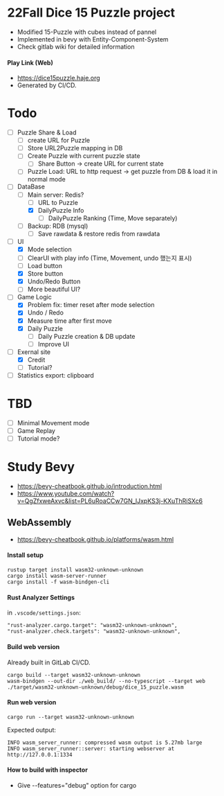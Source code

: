# 22Fall Dice 15 Puzzle project

- Modified 15-Puzzle with cubes instead of pannel
- Implemented in bevy with Entity-Component-System
- Check gitlab wiki for detailed information

#### Play Link (Web)

- https://dice15puzzle.haje.org
- Generated by CI/CD.

# Todo
- [ ] Puzzle Share & Load
  - [ ] create URL for Puzzle
  - [ ] Store URL2Puzzle mapping in DB
  - [ ] Create Puzzle with current puzzle state
    - [ ] Share Button -> create URL for current state 
  - [ ] Puzzle Load: URL to http request -> get puzzle from DB & load it in normal mode

- [ ] DataBase
  - [ ] Main server: Redis?
    - [ ] URL to Puzzle
    - [x] DailyPuzzle Info
      - [ ] DailyPuzzle Ranking (Time, Move separately)
  - [ ] Backup: RDB (mysql)
    - [ ] Save rawdata & restore redis from rawdata

- [ ] UI
  - [x] Mode selection
  - [ ] ClearUI with play info (Time, Movement, undo 했는지 표시)
  - [ ] Load button
  - [x] Store button
  - [x] Undo/Redo Button
  - [ ] More beautiful UI?

- [ ] Game Logic
  - [x] Problem fix: timer reset after mode selection
  - [x] Undo / Redo
  - [x] Measure time after first move
  - [x] Daily Puzzle
    - [ ] Daily Puzzle creation & DB update
    - [ ] Improve UI

- [ ] Exernal site
  - [x] Credit
  - [ ] Tutorial?

- [ ] Statistics export: clipboard

# TBD
- [ ] Minimal Movement mode
- [ ] Game Replay
- [ ] Tutorial mode?

# Study Bevy

- https://bevy-cheatbook.github.io/introduction.html
- https://www.youtube.com/watch?v=QgZfxweAxvc&list=PL6uRoaCCw7GN_lJxpKS3j-KXuThRiSXc6

## WebAssembly

- https://bevy-cheatbook.github.io/platforms/wasm.html

#### Install setup

```
rustup target install wasm32-unknown-unknown
cargo install wasm-server-runner
cargo install -f wasm-bindgen-cli
```

#### Rust Analyzer Settings

in `.vscode/settings.json`:

```
"rust-analyzer.cargo.target": "wasm32-unknown-unknown",
"rust-analyzer.check.targets": "wasm32-unknown-unknown",
```

#### Build web version

Already built in GitLab CI/CD.

```
cargo build --target wasm32-unknown-unknown
wasm-bindgen --out-dir ./web_build/ --no-typescript --target web ./target/wasm32-unknown-unknown/debug/dice_15_puzzle.wasm
```

#### Run web version

```
cargo run --target wasm32-unknown-unknown
```

Expected output:
```
INFO wasm_server_runner: compressed wasm output is 5.27mb large
INFO wasm_server_runner::server: starting webserver at http://127.0.0.1:1334
```

#### How to build with inspector

- Give --features="debug" option for cargo
